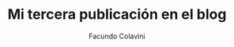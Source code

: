 ---
layout: ../../layouts/MarkdownPostLayout.astro
title: Mi tercera publicación en el blog
author: Facundo Colavini
description: "Tuve algunos problemas, pero preguntar en la comunidad me ayudó mucho."
image:
    url: "https://docs.astro.build/assets/rays.webp"
    alt: "Miniatura de los rayos de Astro."
pubDate: 2023-11-15
tags: ["astro","bloguear", "aprender en público", "contratiempos", "comunidad", "Videos", "Otras" ]
---